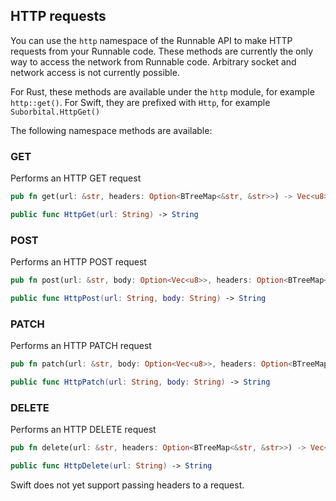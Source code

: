 ## HTTP requests

You can use the `http` namespace of the Runnable API to make HTTP requests from your Runnable code. These methods are currently the only way to access the network from Runnable code. Arbitrary socket and network access is not currently possible.

For Rust, these methods are available under the `http` module, for example `http::get()`. For Swift, they are prefixed with `Http`, for example `Suborbital.HttpGet()`

The following namespace methods are available:

### GET
Performs an HTTP GET request
```rust
pub fn get(url: &str, headers: Option<BTreeMap<&str, &str>>) -> Vec<u8>
```
```swift
public func HttpGet(url: String) -> String
```

### POST
Performs an HTTP POST request
```rust
pub fn post(url: &str, body: Option<Vec<u8>>, headers: Option<BTreeMap<&str, &str>>) -> Vec<u8>
```
```swift
public func HttpPost(url: String, body: String) -> String
```

### PATCH
Performs an HTTP PATCH request
```rust
pub fn patch(url: &str, body: Option<Vec<u8>>, headers: Option<BTreeMap<&str, &str>>) -> Vec<u8>
```
```swift
public func HttpPatch(url: String, body: String) -> String
```

### DELETE
Performs an HTTP DELETE request
```rust
pub fn delete(url: &str, headers: Option<BTreeMap<&str, &str>>) -> Vec<u8>
```
```swift
public func HttpDelete(url: String) -> String
```

Swift does not yet support passing headers to a request.